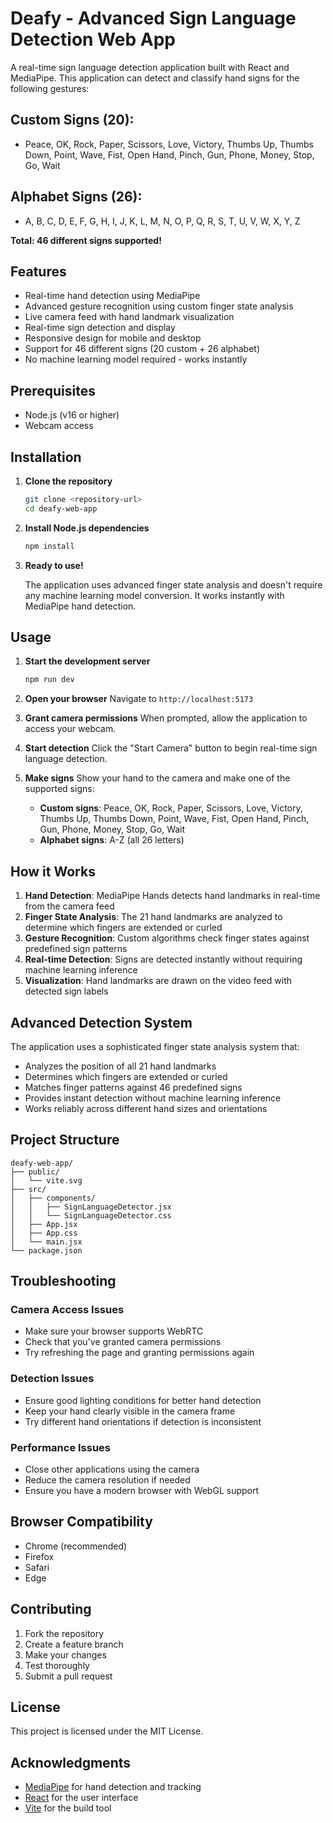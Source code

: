 # Deafy - Advanced Sign Language Detection Web App

A real-time sign language detection application built with React and MediaPipe. This application can detect and classify hand signs for the following gestures:

## Custom Signs (20):
- Peace, OK, Rock, Paper, Scissors, Love, Victory, Thumbs Up, Thumbs Down, Point, Wave, Fist, Open Hand, Pinch, Gun, Phone, Money, Stop, Go, Wait

## Alphabet Signs (26):
- A, B, C, D, E, F, G, H, I, J, K, L, M, N, O, P, Q, R, S, T, U, V, W, X, Y, Z

**Total: 46 different signs supported!**

## Features

- Real-time hand detection using MediaPipe
- Advanced gesture recognition using custom finger state analysis
- Live camera feed with hand landmark visualization
- Real-time sign detection and display
- Responsive design for mobile and desktop
- Support for 46 different signs (20 custom + 26 alphabet)
- No machine learning model required - works instantly

## Prerequisites

- Node.js (v16 or higher)
- Webcam access

## Installation

1. **Clone the repository**
   ```bash
   git clone <repository-url>
   cd deafy-web-app
   ```

2. **Install Node.js dependencies**
   ```bash
   npm install
   ```

3. **Ready to use!**
   
   The application uses advanced finger state analysis and doesn't require any machine learning model conversion. It works instantly with MediaPipe hand detection.

## Usage

1. **Start the development server**
   ```bash
   npm run dev
   ```

2. **Open your browser**
   Navigate to `http://localhost:5173`

3. **Grant camera permissions**
   When prompted, allow the application to access your webcam.

4. **Start detection**
   Click the "Start Camera" button to begin real-time sign language detection.

5. **Make signs**
   Show your hand to the camera and make one of the supported signs:
   - **Custom signs**: Peace, OK, Rock, Paper, Scissors, Love, Victory, Thumbs Up, Thumbs Down, Point, Wave, Fist, Open Hand, Pinch, Gun, Phone, Money, Stop, Go, Wait
   - **Alphabet signs**: A-Z (all 26 letters)

## How it Works

1. **Hand Detection**: MediaPipe Hands detects hand landmarks in real-time from the camera feed
2. **Finger State Analysis**: The 21 hand landmarks are analyzed to determine which fingers are extended or curled
3. **Gesture Recognition**: Custom algorithms check finger states against predefined sign patterns
4. **Real-time Detection**: Signs are detected instantly without requiring machine learning inference
5. **Visualization**: Hand landmarks are drawn on the video feed with detected sign labels

## Advanced Detection System

The application uses a sophisticated finger state analysis system that:

- Analyzes the position of all 21 hand landmarks
- Determines which fingers are extended or curled
- Matches finger patterns against 46 predefined signs
- Provides instant detection without machine learning inference
- Works reliably across different hand sizes and orientations

## Project Structure

```
deafy-web-app/
├── public/
│   └── vite.svg
├── src/
│   ├── components/
│   │   ├── SignLanguageDetector.jsx
│   │   └── SignLanguageDetector.css
│   ├── App.jsx
│   ├── App.css
│   └── main.jsx
└── package.json
```

## Troubleshooting

### Camera Access Issues
- Make sure your browser supports WebRTC
- Check that you've granted camera permissions
- Try refreshing the page and granting permissions again

### Detection Issues
- Ensure good lighting conditions for better hand detection
- Keep your hand clearly visible in the camera frame
- Try different hand orientations if detection is inconsistent

### Performance Issues
- Close other applications using the camera
- Reduce the camera resolution if needed
- Ensure you have a modern browser with WebGL support

## Browser Compatibility

- Chrome (recommended)
- Firefox
- Safari
- Edge

## Contributing

1. Fork the repository
2. Create a feature branch
3. Make your changes
4. Test thoroughly
5. Submit a pull request

## License

This project is licensed under the MIT License.

## Acknowledgments

- [MediaPipe](https://mediapipe.dev/) for hand detection and tracking
- [React](https://reactjs.org/) for the user interface
- [Vite](https://vitejs.dev/) for the build tool
